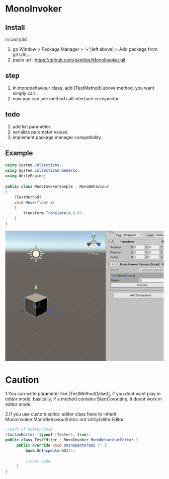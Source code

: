 # MonoInvoker 

## Install

In Unity3d
1. go Window > Package Manager > '+'(left above) > Add packaga from git URL...
2. paste url : https://github.com/geniikw/MonoInvoker.git

## step

1. In monobehaviour class, add [TestMethod] above method. you want simply call.
2. now you can see method call interface in inspector.

## todo
1. add list parameter.
2. serialize parameter values. 
3. implement package manager compatibility.

## Example

```csharp
using System.Collections;
using System.Collections.Generic;
using UnityEngine;

public class MonoInvokerSample : MonoBehaviour
{    
    [TestMethod]
    void Move(float x)
    {
        transform.Translate(x,0,0);    
    }
}
```
![example](example.gif)

# Caution

1.You can write parameter like [TestMethod(false)], if you dont want play in editor mode. 
    basically, if a method contains StartCoroutine, it doent work in editor mode.
    
2.If you use custom editor. editor class have to inherit MonoInvoker.MonoBehaviourEditor not UnityEditor.Editor.

```csharp
//part of EditorClass
[CustomEditor (typeof (Tester), true)]
public class TestEditor : MonoInvoker.MonoBehaviourEditor {
     public override void OnInspectorGUI () {
         base.OnInspectorGUI();
         
         //your code.
     }
}
```

